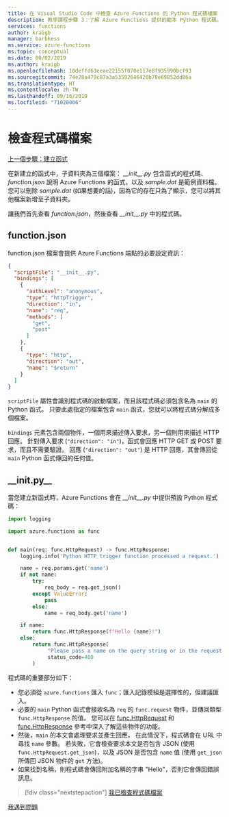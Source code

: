 ```yaml
---
title: 在 Visual Studio Code 中檢查 Azure Functions 的 Python 程式碼檔案
description: 教學課程步驟 3：了解 Azure Functions 提供的範本 Python 程式碼。
services: functions
author: kraigb
manager: barbkess
ms.service: azure-functions
ms.topic: conceptual
ms.date: 00/02/2019
ms.author: kraigb
ms.openlocfilehash: 10deffd63eeae22155f070e117e8f935990bcf93
ms.sourcegitcommit: 74e28a479c87a3a53592646420b78e69852dd86a
ms.translationtype: HT
ms.contentlocale: zh-TW
ms.lasthandoff: 09/16/2019
ms.locfileid: "71020006"
---
```

# <a name="examine-the-code-files"></a>檢查程式碼檔案

[上一個步驟：建立函式](tutorial-vs-code-serverless-python-02.md)

在新建立的函式中，子資料夾為三個檔案： *\_\_init\_\_.py* 包含函式的程式碼、*function.json* 說明 Azure Functions 的函式，以及 *sample.dat* 是範例資料檔。 您可以刪除 *sample.dat* (如果想要的話)，因為它的存在只為了顯示，您可以將其他檔案新增至子資料夾。

讓我們首先查看 *function.json*，然後查看 *\_\_init\_\_.py* 中的程式碼。

## <a name="functionjson"></a>function.json

function.json 檔案會提供 Azure Functions 端點的必要設定資訊：

```json
{
  "scriptFile": "__init__.py",
  "bindings": [
    {
      "authLevel": "anonymous",
      "type": "httpTrigger",
      "direction": "in",
      "name": "req",
      "methods": [
        "get",
        "post"
      ]
    },
    {
      "type": "http",
      "direction": "out",
      "name": "$return"
    }
  ]
}
```

`scriptFile` 屬性會識別程式碼的啟動檔案，而且該程式碼必須包含名為 `main` 的 Python 函式。 只要此處指定的檔案包含 `main` 函式，您就可以將程式碼分解成多個檔案。

`bindings` 元素包含兩個物件，一個用來描述傳入要求，另一個則用來描述 HTTP 回應。 針對傳入要求 (`"direction": "in"`)，函式會回應 HTTP GET 或 POST 要求，而且不需要驗證。 回應 (`"direction": "out"`) 是 HTTP 回應，其會傳回從 `main` Python 函式傳回的任何值。

## <a name="__initpy__"></a>\_\_init.py\_\_

當您建立新函式時，Azure Functions 會在 *\_\_init\_\_.py* 中提供預設 Python 程式碼：

```python
import logging

import azure.functions as func


def main(req: func.HttpRequest) -> func.HttpResponse:
    logging.info('Python HTTP trigger function processed a request.')

    name = req.params.get('name')
    if not name:
        try:
            req_body = req.get_json()
        except ValueError:
            pass
        else:
            name = req_body.get('name')

    if name:
        return func.HttpResponse(f"Hello {name}!")
    else:
        return func.HttpResponse(
             "Please pass a name on the query string or in the request body",
             status_code=400
        )
```

程式碼的重要部分如下：

- 您必須從 `azure.functions` 匯入 `func`；匯入記錄模組是選擇性的，但建議匯入。
- 必要的 `main` Python 函式會接收名為 `req` 的 `func.request` 物件，並傳回類型 `func.HttpResponse` 的值。 您可以在 [func.HttpRequest](/python/api/azure-functions/azure.functions.httprequest?view=azure-python) 和 [func.HttpResponse](/python/api/azure-functions/azure.functions.httpresponse?view=azure-python) 參考中深入了解這些物件的功能。
- 然後，`main` 的本文會處理要求並產生回應。 在此情況下，程式碼會在 URL 中尋找 `name` 參數。 若失敗，它會檢查要求本文是否包含 JSON (使用 `func.HttpRequest.get_json`)，以及 JSON 是否包含 `name` 值 (使用 `get_json` 所傳回 JSON 物件的 `get` 方法)。
- 如果找到名稱，則程式碼會傳回附加名稱的字串 "Hello"，否則它會傳回錯誤訊息。

> [!div class="nextstepaction"]
> [我已檢查程式碼檔案](tutorial-vs-code-serverless-python-04.md)

[我遇到問題](https://www.research.net/r/PWZWZ52?tutorial=vscode-functions-python&step=03-examine-code-files)
